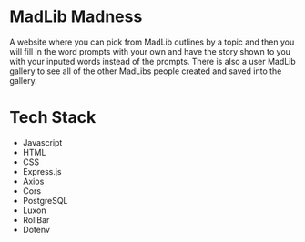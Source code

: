 # MadLib Madness

A website where you can pick from MadLib outlines by a topic and then you will fill in the word prompts with your own and have the story shown to you with your inputed words instead of the prompts. There is also a user MadLib gallery to see all of the other MadLibs people created and saved into the gallery.

# Tech Stack

- Javascript
- HTML
- CSS
- Express.js
- Axios
- Cors
- PostgreSQL
- Luxon
- RollBar
- Dotenv

<!-- - It will have a database with all of the outlines in one table that will be queried from and sent to the front end

- There will be GET, POST, PUT, and DELETE request functions for getting the madlib outline, for sending the words from the user, and for deleting words and changing the words sent in.

- Possible apis will be used for extra fun on website as well. Not sure yet. -->